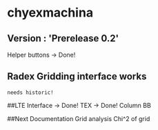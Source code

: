# chyexmachina

## Version : 'Prerelease 0.2'

Helper buttons -> Done!

## Radex Gridding interface works
    needs historic!


##LTE Interface -> Done!
    TEX -> Done!
    Column
    BB

##Next
    Documentation
    Grid analysis
    Chi^2 of grid

